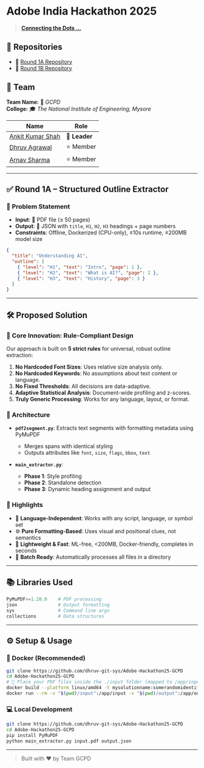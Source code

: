 # Adobe India Hackathon 2025

> [**Connecting the Dots ...**](https://d8it4huxumps7.cloudfront.net/uploads/submissions_case/6874faecd848a_Adobe_India_Hackathon_-_Challenge_Doc.pdf)

## 🔗 Repositories

* 🔹 [Round 1A Repository](https://github.com/dhruv-git-sys/Adobe-Hackathon25-GCPD-1A)
* 🔹 [Round 1B Repository](https://github.com/dhruv-git-sys/Adobe-Hackathon25-GCPD-1B)

## 👥 Team

**Team Name:** 🚀 *GCPD*  
**College:** 🎓 *The National Institute of Engineering, Mysore*

| Name                                                 | Role          |
| ---------------------------------------------------- | ------------- |
| [Ankit Kumar Shah](https://github.com/ankitkrshah30) | **👑 Leader** |
| [Dhruv Agrawal](https://github.com/dhruv-git-sys)    | ⭐ Member      |
| [Arnav Sharma](https://github.com/ArnavSharma2908/)  | ⭐ Member      |

---

## ✅ Round 1A – Structured Outline Extractor

### 🧠 Problem Statement

* **Input**: 📄 PDF file (≤ 50 pages)
* **Output**: 📝 JSON with `title`, `H1`, `H2`, `H3` headings + page numbers
* **Constraints**: Offline, Dockerized (CPU-only), ≤10s runtime, ≤200MB model size

```json
{
  "title": "Understanding AI",
  "outline": [
    { "level": "H1", "text": "Intro", "page": 1 },
    { "level": "H2", "text": "What is AI?", "page": 2 },
    { "level": "H3", "text": "History", "page": 3 }
  ]
}
```

---

## 🛠 Proposed Solution

### 🎯 Core Innovation: Rule-Compliant Design

Our approach is built on **5 strict rules** for universal, robust outline extraction:

1. **No Hardcoded Font Sizes**: Uses relative size analysis only.
2. **No Hardcoded Keywords**: No assumptions about text content or language.
3. **No Fixed Thresholds**: All decisions are data-adaptive.
4. **Adaptive Statistical Analysis**: Document-wide profiling and z-scores.
5. **Truly Generic Processing**: Works for any language, layout, or format.

### 🧱 Architecture

* **`pdf2segment.py`**: Extracts text segments with formatting metadata using PyMuPDF

  * Merges spans with identical styling
  * Outputs attributes like `font`, `size`, `flags`, `bbox`, `text`

* **`main_extractor.py`**:

  * **Phase 1**: Style profiling
  * **Phase 2**: Standalone detection
  * **Phase 3**: Dynamic heading assignment and output

### 🌟 Highlights

* 🚀 **Language-Independent**: Works with any script, language, or symbol set
* ⚙️ **Pure Formatting-Based**: Uses visual and positional clues, not semantics
* 🧠 **Lightweight & Fast**: ML-free, <200MB, Docker-friendly, completes in seconds
* 📁 **Batch Ready**: Automatically processes all files in a directory

---

## 📚 Libraries Used

```python
PyMuPDF>=1.20.0    # PDF processing
json               # Output formatting
sys                # Command line args
collections        # Data structures
```

---

## ⚙️ Setup & Usage

### 🐳 Docker (Recommended)

```bash
git clone https://github.com/dhruv-git-sys/Adobe-Hackathon25-GCPD
cd Adobe-Hackathon25-GCPD
# 📂 Place your PDF files inside the ./input folder (mapped to /app/input in Docker)
docker build --platform linux/amd64 -t mysolutionname:somerandomidentifier .
docker run --rm -v "$(pwd)/input":/app/input -v "$(pwd)/output":/app/output --network none mysolutionname:somerandomidentifier
```

### 💻 Local Development

```bash
git clone https://github.com/dhruv-git-sys/Adobe-Hackathon25-GCPD
cd Adobe-Hackathon25-GCPD
pip install PyMuPDF
python main_extractor.py input.pdf output.json
```

---

> Built with ❤️ by Team GCPD

